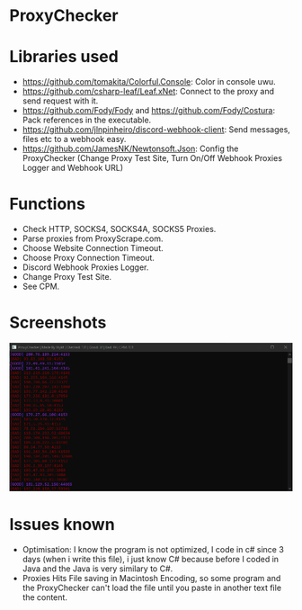 # ProxyChecker

# Libraries used
* https://github.com/tomakita/Colorful.Console: Color in console uwu.
* https://github.com/csharp-leaf/Leaf.xNet: Connect to the proxy and send request with it.
* https://github.com/Fody/Fody and https://github.com/Fody/Costura: Pack references in the executable.
* https://github.com/jlnpinheiro/discord-webhook-client: Send messages, files etc to a webhook easy.
* https://github.com/JamesNK/Newtonsoft.Json: Config the ProxyChecker (Change Proxy Test Site, Turn On/Off Webhook Proxies Logger and Webhook URL)

# Functions
* Check HTTP, SOCKS4, SOCKS4A, SOCKS5 Proxies.
* Parse proxies from ProxyScrape.com.
* Choose Website Connection Timeout.
* Choose Proxy Connection Timeout.
* Discord Webhook Proxies Logger.
* Change Proxy Test Site.
* See CPM.

# Screenshots

![Checking proxies...](screenshot.png?raw=true "Screenshot")

# Issues known

* Optimisation: I know the program is not optimized, I code in c# since 3 days (when i write this file), i just know C# because before I coded in Java and the Java is very similary to C#.
* Proxies Hits File saving in Macintosh Encoding, so some program and the ProxyChecker can't load the file until you paste in another text file the content.
